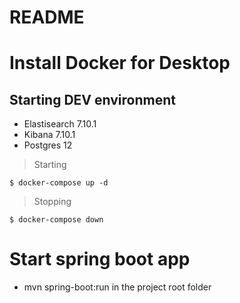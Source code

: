 # README

# Install Docker for Desktop

## Starting DEV environment

- Elastisearch 7.10.1
- Kibana 7.10.1
- Postgres 12

> Starting

```shell
$ docker-compose up -d
```

> Stopping

```shell
$ docker-compose down
```

# Start spring boot app

- mvn spring-boot:run in the project root folder


